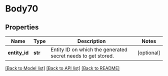 # Body70

## Properties
Name | Type | Description | Notes
------------ | ------------- | ------------- | -------------
**entity_id** | **str** | Entity ID on which the generated secret needs to get stored. | [optional] 

[[Back to Model list]](../README.md#documentation-for-models) [[Back to API list]](../README.md#documentation-for-api-endpoints) [[Back to README]](../README.md)

